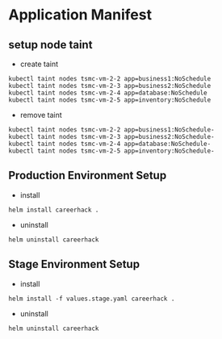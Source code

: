 # Application Manifest

## setup node taint

- create taint
```shell
kubectl taint nodes tsmc-vm-2-2 app=business1:NoSchedule
kubectl taint nodes tsmc-vm-2-3 app=business2:NoSchedule
kubectl taint nodes tsmc-vm-2-4 app=database:NoSchedule
kubectl taint nodes tsmc-vm-2-5 app=inventory:NoSchedule
```

- remove taint
```
kubectl taint nodes tsmc-vm-2-2 app=business1:NoSchedule-
kubectl taint nodes tsmc-vm-2-3 app=business2:NoSchedule-
kubectl taint nodes tsmc-vm-2-4 app=database:NoSchedule-
kubectl taint nodes tsmc-vm-2-5 app=inventory:NoSchedule-
```

## Production Environment Setup

- install
```shell
helm install careerhack .
```
- uninstall
```shell
helm uninstall careerhack
```

## Stage Environment Setup

- install
```shell
helm install -f values.stage.yaml careerhack .
```
- uninstall
```shell
helm uninstall careerhack
```
